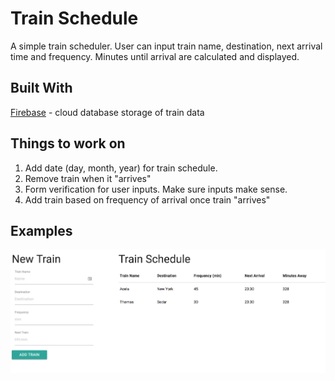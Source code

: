 # Train Schedule

A simple train scheduler. User can input train name, destination, next arrival time and frequency. Minutes until arrival are calculated and displayed.

## Built With

[Firebase](https://firebase.google.com/) - cloud database storage of train data

## Things to work on

1. Add date (day, month, year) for train schedule. 
2. Remove train when it "arrives"
3. Form verification for user inputs. Make sure inputs make sense.
4. Add train based on frequency of arrival once train "arrives"

## Examples

![alt text](https://github.com/mbychkowski/train-schedule/blob/master/assets/libraries/Screen%20Shot%202018-01-18%20at%206.19.22%20PM.png)
